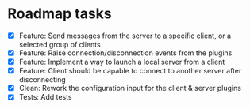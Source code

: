 # Roadmap tasks

- [x] Feature: Send messages from the server to a specific client, or a selected group of clients
- [x] Feature: Raise connection/disconnection events from the plugins
- [x] Feature: Implement a way to launch a local server from a client
- [x] Feature: Client should be capable to connect to another server after disconnecting
- [x] Clean: Rework the configuration input for the client & server plugins
- [x] Tests: Add tests